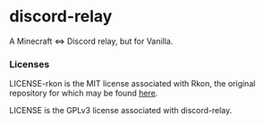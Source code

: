 # discord-relay

A Minecraft <=> Discord relay, but for Vanilla.

### Licenses

LICENSE-rkon is the MIT license associated with Rkon, the original repository for which may be found [here](https://github.com/Kronos666/rkon-core).

LICENSE is the GPLv3 license associated with discord-relay.
